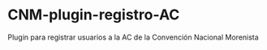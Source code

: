 # CNM-plugin-registro-AC
Plugin para registrar usuarios a la AC de la Convención Nacional Morenista

